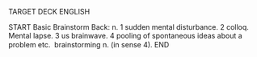 TARGET DECK
ENGLISH

START
Basic
Brainstorm
Back: n. 1 sudden mental disturbance. 2 colloq. Mental lapse. 3 us brainwave. 4 pooling of spontaneous ideas about a problem etc.  brainstorming n. (in sense 4).
END
